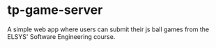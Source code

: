 # tp-game-server
A simple web app where users can submit their js ball games from the ELSYS' Software Engineering course.
